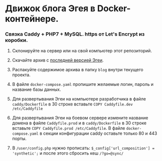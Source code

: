 # Движок блога Эгея в Docker-контейнере.
### Связка Caddy + PHP7 + MySQL. https от Let's Encrypt из коробки.

1. Склонируйте на сервер или на свой компьютер этот репозиторий.

2. Скачайте архив с [последней версией Эгеи](http://blogengine.ru/get/).

3. Распакуйте содержимое архива в папку `blog` внутри текущего проекта.

4. В файле `docker-compose.yaml` пропишите желаемые логин, пароль и название базы данных.

5. Для развертывания Эгеи на компьютере разработчика в файле `caddy/Dockerfile` в 30 строке вставьте `COPY Caddyfile.dev /etc/Caddyfile`

6. Для развертывания Эгеи на боевом сервере измените название домена в файле `Caddyfile.prod` и в `caddy/Dockerfile` в 30 строке вставьте `COPY Caddyfile.prod /etc/Caddyfile`. В файле `docker-compose.yaml` в секции конфигурации caddy оставьте только 80 и 443 порты.

7. В  `/user/config.php` нужно прописать: `$_config['url_composition'] = 'synthetic';` и после этого сбросить кеш `/?go=@sync/`
